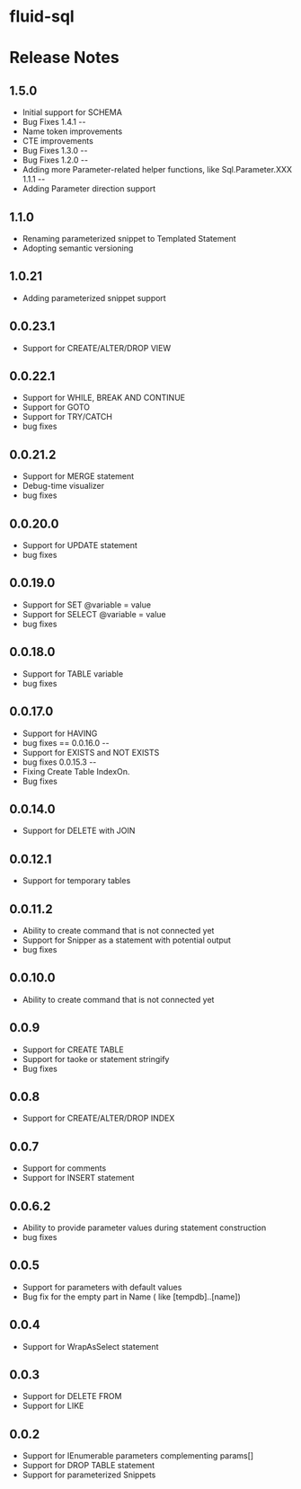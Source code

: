 fluid-sql
=========


Release Notes
==
1.5.0
--
* Initial support for SCHEMA
* Bug Fixes
1.4.1
--
* Name token improvements
* CTE improvements
* Bug Fixes
1.3.0
--
* Bug Fixes
1.2.0
--
* Adding more Parameter-related helper functions, like Sql.Parameter.XXX
1.1.1
--
* Adding Parameter direction support

1.1.0
--
* Renaming parameterized snippet to Templated Statement
* Adopting semantic versioning

1.0.21
--
* Adding parameterized snippet support


0.0.23.1
--
* Support for CREATE/ALTER/DROP VIEW

0.0.22.1
--
* Support for WHILE, BREAK AND CONTINUE
* Support for GOTO
* Support for TRY/CATCH
* bug fixes

0.0.21.2
--
* Support for MERGE statement
* Debug-time visualizer
* bug fixes

0.0.20.0
--
* Support for UPDATE statement
* bug fixes

0.0.19.0
--
* Support for SET @variable = value
* Support for SELECT @variable = value
* bug fixes

0.0.18.0
--
* Support for TABLE variable
* bug fixes


0.0.17.0
--
* Support for HAVING
* bug fixes
==
0.0.16.0
--
* Support for EXISTS and NOT EXISTS
* bug fixes
0.0.15.3
--
* Fixing Create Table IndexOn.
* Bug fixes

0.0.14.0
--
* Support for DELETE with JOIN

0.0.12.1
--
* Support for temporary tables

0.0.11.2
--
* Ability to create command that is not connected yet
* Support for Snipper as a statement with potential output
* bug fixes

0.0.10.0
--
* Ability to create command that is not connected yet

0.0.9
--
* Support for CREATE TABLE
* Support for taoke or statement stringify
* Bug fixes

0.0.8
--
* Support for CREATE/ALTER/DROP INDEX

0.0.7
--
* Support for comments
* Support for INSERT statement

0.0.6.2
--
* Ability to provide parameter values during statement construction
* bug fixes

0.0.5
--
* Support for parameters with default values
* Bug fix for the empty part in Name ( like [tempdb]..[name])

0.0.4
--
* Support for WrapAsSelect statement

0.0.3
--
* Support for DELETE FROM
* Support for LIKE

0.0.2
--
* Support for IEnumerable parameters complementing params[]
* Support for DROP TABLE statement
* Support for parameterized Snippets
